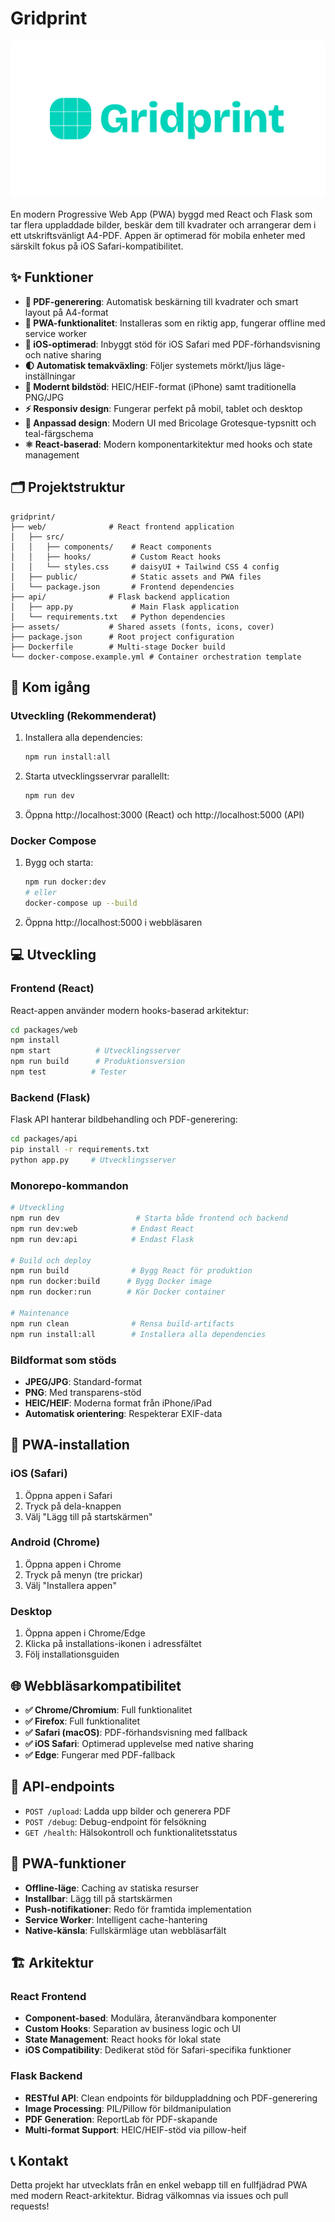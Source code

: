 # Gridprint

![Cover photo](/assets/cover.png)

En modern Progressive Web App (PWA) byggd med React och Flask som tar flera uppladdade bilder, beskär dem till kvadrater och arrangerar dem i ett utskriftsvänligt A4-PDF. Appen är optimerad för mobila enheter med särskilt fokus på iOS Safari-kompatibilitet.

## ✨ Funktioner

- **🔲 PDF-generering**: Automatisk beskärning till kvadrater och smart layout på A4-format
- **📱 PWA-funktionalitet**: Installeras som en riktig app, fungerar offline med service worker
- **🍎 iOS-optimerad**: Inbyggt stöd för iOS Safari med PDF-förhandsvisning och native sharing
- **🌓 Automatisk temakväxling**: Följer systemets mörkt/ljus läge-inställningar
- **📸 Modernt bildstöd**: HEIC/HEIF-format (iPhone) samt traditionella PNG/JPG
- **⚡ Responsiv design**: Fungerar perfekt på mobil, tablet och desktop
- **🎨 Anpassad design**: Modern UI med Bricolage Grotesque-typsnitt och teal-färgschema
- **⚛️ React-baserad**: Modern komponentarkitektur med hooks och state management

## 🗂️ Projektstruktur

```
gridprint/
├── web/              # React frontend application
│   ├── src/
│   │   ├── components/    # React components
│   │   ├── hooks/         # Custom React hooks
│   │   └── styles.css     # daisyUI + Tailwind CSS 4 config
│   ├── public/            # Static assets and PWA files
│   └── package.json       # Frontend dependencies
├── api/              # Flask backend application
│   ├── app.py             # Main Flask application
│   └── requirements.txt   # Python dependencies
├── assets/           # Shared assets (fonts, icons, cover)
├── package.json      # Root project configuration
├── Dockerfile        # Multi-stage Docker build
└── docker-compose.example.yml # Container orchestration template
```

## 🚀 Kom igång

### Utveckling (Rekommenderat)

1. Installera alla dependencies:
   ```bash
   npm run install:all
   ```

2. Starta utvecklingsservrar parallellt:
   ```bash
   npm run dev
   ```

3. Öppna http://localhost:3000 (React) och http://localhost:5000 (API)

### Docker Compose

1. Bygg och starta:
   ```bash
   npm run docker:dev
   # eller
   docker-compose up --build
   ```

2. Öppna http://localhost:5000 i webbläsaren

## 💻 Utveckling

### Frontend (React)

React-appen använder modern hooks-baserad arkitektur:

```bash
cd packages/web
npm install
npm start          # Utvecklingsserver
npm run build      # Produktionsversion
npm test          # Tester
```

### Backend (Flask)

Flask API hanterar bildbehandling och PDF-generering:

```bash
cd packages/api
pip install -r requirements.txt
python app.py     # Utvecklingsserver
```

### Monorepo-kommandon

```bash
# Utveckling
npm run dev                 # Starta både frontend och backend
npm run dev:web            # Endast React
npm run dev:api            # Endast Flask

# Build och deploy
npm run build              # Bygg React för produktion
npm run docker:build      # Bygg Docker image
npm run docker:run        # Kör Docker container

# Maintenance
npm run clean              # Rensa build-artifacts
npm run install:all        # Installera alla dependencies
```

### Bildformat som stöds

- **JPEG/JPG**: Standard-format
- **PNG**: Med transparens-stöd
- **HEIC/HEIF**: Moderna format från iPhone/iPad
- **Automatisk orientering**: Respekterar EXIF-data

## 📱 PWA-installation

### iOS (Safari)
1. Öppna appen i Safari
2. Tryck på dela-knappen
3. Välj "Lägg till på startskärmen"

### Android (Chrome)
1. Öppna appen i Chrome
2. Tryck på menyn (tre prickar)
3. Välj "Installera appen"

### Desktop
1. Öppna appen i Chrome/Edge
2. Klicka på installations-ikonen i adressfältet
3. Följ installationsguiden

## 🌐 Webbläsarkompatibilitet

- **✅ Chrome/Chromium**: Full funktionalitet
- **✅ Firefox**: Full funktionalitet
- **✅ Safari (macOS)**: PDF-förhandsvisning med fallback
- **✅ iOS Safari**: Optimerad upplevelse med native sharing
- **✅ Edge**: Fungerar med PDF-fallback

## 🔧 API-endpoints

- `POST /upload`: Ladda upp bilder och generera PDF
- `POST /debug`: Debug-endpoint för felsökning
- `GET /health`: Hälsokontroll och funktionalitetsstatus

## 🎯 PWA-funktioner

- **Offline-läge**: Caching av statiska resurser
- **Installbar**: Lägg till på startskärmen
- **Push-notifikationer**: Redo för framtida implementation
- **Service Worker**: Intelligent cache-hantering
- **Native-känsla**: Fullskärmläge utan webbläsarfält

## 🏗️ Arkitektur

### React Frontend
- **Component-based**: Modulära, återanvändbara komponenter
- **Custom Hooks**: Separation av business logic och UI
- **State Management**: React hooks för lokal state
- **iOS Compatibility**: Dedikerat stöd för Safari-specifika funktioner

### Flask Backend
- **RESTful API**: Clean endpoints för bilduppladdning och PDF-generering
- **Image Processing**: PIL/Pillow för bildmanipulation
- **PDF Generation**: ReportLab för PDF-skapande
- **Multi-format Support**: HEIC/HEIF-stöd via pillow-heif

## 📞 Kontakt

Detta projekt har utvecklats från en enkel webapp till en fullfjädrad PWA med modern React-arkitektur. Bidrag välkomnas via issues och pull requests!